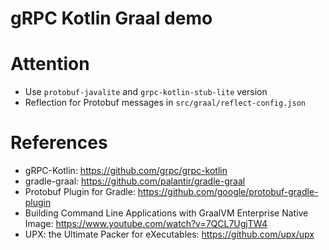 gRPC Kotlin Graal demo
======================

# Attention

* Use `protobuf-javalite` and `grpc-kotlin-stub-lite` version
* Reflection for Protobuf messages in `src/graal/reflect-config.json` 

# References

* gRPC-Kotlin: https://github.com/grpc/grpc-kotlin
* gradle-graal: https://github.com/palantir/gradle-graal
* Protobuf Plugin for Gradle: https://github.com/google/protobuf-gradle-plugin
* Building Command Line Applications with GraalVM Enterprise Native Image: https://www.youtube.com/watch?v=7QCL7UgjTW4
* UPX: the Ultimate Packer for eXecutables: https://github.com/upx/upx
